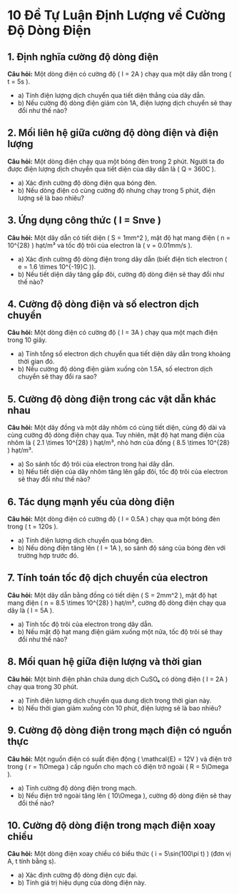 # 10 Đề Tự Luận Định Lượng về Cường Độ Dòng Điện

## 1. Định nghĩa cường độ dòng điện  
**Câu hỏi:** Một dòng điện có cường độ \( I = 2A \) chạy qua một dây dẫn trong \( t = 5s \).  
- a) Tính điện lượng dịch chuyển qua tiết diện thẳng của dây dẫn.  
- b) Nếu cường độ dòng điện giảm còn 1A, điện lượng dịch chuyển sẽ thay đổi như thế nào?  

## 2. Mối liên hệ giữa cường độ dòng điện và điện lượng  
**Câu hỏi:** Một dòng điện chạy qua một bóng đèn trong 2 phút. Người ta đo được điện lượng dịch chuyển qua tiết diện của dây dẫn là \( Q = 360C \).  
- a) Xác định cường độ dòng điện qua bóng đèn.  
- b) Nếu dòng điện có cùng cường độ nhưng chạy trong 5 phút, điện lượng sẽ là bao nhiêu?  

## 3. Ứng dụng công thức \( I = Snve \)  
**Câu hỏi:** Một dây dẫn có tiết diện \( S = 1mm^2 \), mật độ hạt mang điện \( n = 10^{28} \) hạt/m³ và tốc độ trôi của electron là \( v = 0.01mm/s \).  
- a) Xác định cường độ dòng điện trong dây dẫn (biết điện tích electron \( e = 1.6 \times 10^{-19}C \)).  
- b) Nếu tiết diện dây tăng gấp đôi, cường độ dòng điện sẽ thay đổi như thế nào?  

## 4. Cường độ dòng điện và số electron dịch chuyển  
**Câu hỏi:** Một dòng điện có cường độ \( I = 3A \) chạy qua một mạch điện trong 10 giây.  
- a) Tính tổng số electron dịch chuyển qua tiết diện dây dẫn trong khoảng thời gian đó.  
- b) Nếu cường độ dòng điện giảm xuống còn 1.5A, số electron dịch chuyển sẽ thay đổi ra sao?  

## 5. Cường độ dòng điện trong các vật dẫn khác nhau  
**Câu hỏi:** Một dây đồng và một dây nhôm có cùng tiết diện, cùng độ dài và cùng cường độ dòng điện chạy qua. Tuy nhiên, mật độ hạt mang điện của nhôm là \( 2.1 \times 10^{28} \) hạt/m³, nhỏ hơn của đồng \( 8.5 \times 10^{28} \) hạt/m³.  
- a) So sánh tốc độ trôi của electron trong hai dây dẫn.  
- b) Nếu tiết diện của dây nhôm tăng lên gấp đôi, tốc độ trôi của electron sẽ thay đổi như thế nào?  

## 6. Tác dụng mạnh yếu của dòng điện  
**Câu hỏi:** Một dòng điện có cường độ \( I = 0.5A \) chạy qua một bóng đèn trong \( t = 120s \).  
- a) Tính điện lượng dịch chuyển qua bóng đèn.  
- b) Nếu dòng điện tăng lên \( I = 1A \), so sánh độ sáng của bóng đèn với trường hợp trước đó.  

## 7. Tính toán tốc độ dịch chuyển của electron  
**Câu hỏi:** Một dây dẫn bằng đồng có tiết diện \( S = 2mm^2 \), mật độ hạt mang điện \( n = 8.5 \times 10^{28} \) hạt/m³, cường độ dòng điện chạy qua dây là \( I = 5A \).  
- a) Tính tốc độ trôi của electron trong dây dẫn.  
- b) Nếu mật độ hạt mang điện giảm xuống một nửa, tốc độ trôi sẽ thay đổi như thế nào?  

## 8. Mối quan hệ giữa điện lượng và thời gian  
**Câu hỏi:** Một bình điện phân chứa dung dịch CuSO₄ có dòng điện \( I = 2A \) chạy qua trong 30 phút.  
- a) Tính điện lượng dịch chuyển qua dung dịch trong thời gian này.  
- b) Nếu thời gian giảm xuống còn 10 phút, điện lượng sẽ là bao nhiêu?  

## 9. Cường độ dòng điện trong mạch điện có nguồn thực  
**Câu hỏi:** Một nguồn điện có suất điện động \( \mathcal{E} = 12V \) và điện trở trong \( r = 1\Omega \) cấp nguồn cho mạch có điện trở ngoài \( R = 5\Omega \).  
- a) Tính cường độ dòng điện trong mạch.  
- b) Nếu điện trở ngoài tăng lên \( 10\Omega \), cường độ dòng điện sẽ thay đổi thế nào?  

## 10. Cường độ dòng điện trong mạch điện xoay chiều  
**Câu hỏi:** Một dòng điện xoay chiều có biểu thức \( i = 5\sin(100\pi t) \) (đơn vị A, t tính bằng s).  
- a) Xác định cường độ dòng điện cực đại.  
- b) Tính giá trị hiệu dụng của dòng điện này.  